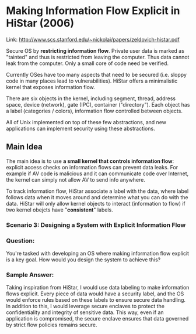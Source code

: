 # Making Information Flow Explicit in HiStar (2006)  

Link: http://www.scs.stanford.edu/~nickolai/papers/zeldovich-histar.pdf

Secure OS by **restricting information flow**. Private user data is marked as "tainted" and thus is restricted from leaving the computer. Thus data cannot leak from the computer. Only a small core of code need be verified.

Currently OSes have too many aspects that need to be secured (i.e. sloppy code in many places lead to vulnerabilities). HiStar offers a minimalistic kernel that exposes information flow. 

There are six objects in the kernel, including segment, thread, address space, device (network), gate (IPC), container ("directory"). Each object has a label (categories / colors), information flow controlled between objects. 

All of Unix implemented on top of these few abstractions, and new applications can implement security using these abstractions. 

## Main Idea
The main idea is to use **a small kernel that controls information flow**: explicit access checks on information flows can prevent data leaks. For example if AV code is malicious and it can communicate code over Internet, the kernel can simply not allow AV to send info anywhere. 

To track information flow, HiStar associate a label with the data, where label follows data when it moves around and determine what you can do with the data. HiStar will only allow kernel objects to interact (information to flow) if two kernel obejcts have "**consistent**" labels. 


### Scenario 3: Designing a System with Explicit Information Flow

### Question:

You're tasked with developing an OS where making information flow explicit is a key goal. How would you design the system to achieve this?

### Sample Answer:

Taking inspiration from HiStar, I would use data labeling to make information flows explicit. Every piece of data would have a security label, and the OS would enforce rules based on these labels to ensure secure data handling. In addition to this, I would leverage secure enclaves to protect the confidentiality and integrity of sensitive data. This way, even if an application is compromised, the secure enclave ensures that data governed by strict flow policies remains secure.
